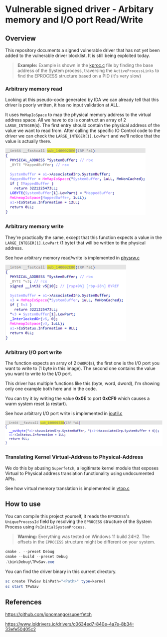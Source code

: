 # Vulnerable signed driver - Arbitary memory and I/O port Read/Write

## Overview
This repository documents a signed vulnerable driver that has not yet been added to the vulnerable driver blocklist. It is still being exploited today.

> **Example:** Example is shown in the [kproc.c](src/TPwSav-POC/kproc.c) file by finding the base address of the System process, traversing the `ActiveProcessLinks` to find the EPROCESS structure based on a PID (it's very slow)

### Arbitrary memory read
Looking at this pseudo-code generated by IDA we can already tell that this driver is poorly written, it has no input validation at ALL.

It uses `MmMapIoSpace` to map the physical memory address to the virtual address space.
All we have to do is construct an array of 2 `LARGE_INTEGER`(s). The first entry should contain the physical address of the value we want to read from. After calling the specific IO Control code to the driver we can check the `LARGE_INTEGER[1].LowPart` and we'll notice that the value is actually there.

![Memory Read](images/read.png)

### Arbitrary memory write
They're practically the same, except that this function expects a value in the `LARGE_INTEGER[1].LowPart` (1 byte) that will be written to the physical address.

See how arbitrary memory read/write is implemented in [physrw.c](src/TPwSav-POC/physrw.c)


![Memory Write](images/write.png)

### Arbitrary I/O port write
The function expects an array of 2 `DWORD`(s), the first one is the I/O port you want to write to (1 byte in this image). The second one contains the value you want to write to the I/O port.

This driver has multiple functions like this (byte, word, dword), I'm showing only one example both here and in the code.

You can try it by writing the value **0x0E** to port **0xCF9** which causes a warm system reset (a restart).

See how arbitrary I/O port write is implemented in [ioutil.c](src/TPwSav-POC/ioutil.c)

![I/O Write](images/io.png)

### Translating Kernel Virtual-Address to Physical-Address
We do this by abusing `Superfetch`, a legitimate kernel module that exposes Virtual to Physical address translation functionality using undocumented APIs.

See how virtual memory translation is implemented in [vtop.c](src/TPwSav-POC/vtop.c)



## How to use

You can compile this project yourself, it reads the `EPROCESS`'s `UniqueProcessId` field by resolving the `EPROCESS` structure of the System Process using `PsInitialSystemProcess`.
> **Warning:** Everything was tested on Windows 11 build 24H2. The offsets in the `EPROCESS` structure might be different on your system.


```powershell
cmake . --preset Debug
cmake --build --preset Debug
.\bin\Debug\TPwSav.exe
```

You can find the driver binary in this current directory.

```powershell
sc create TPwSav binPath="<Path>" type=kernel
sc start TPwSav
```

## References
https://github.com/jonomango/superfetch

https://www.loldrivers.io/drivers/c0634ed7-840e-4a7e-8b34-33efe50405c2



